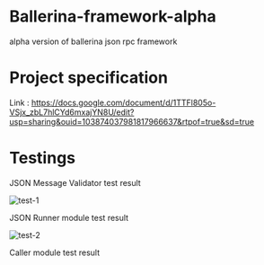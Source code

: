 # Ballerina-framework-alpha
alpha version of ballerina json rpc framework

# Project specification
Link : https://docs.google.com/document/d/1TTFl805o-VSjx_zbL7hlCYd6mxajYN8U/edit?usp=sharing&ouid=103874037981817966637&rtpof=true&sd=true

# Testings
JSON Message Validator test result

![test-1](https://user-images.githubusercontent.com/56679833/142196191-98f5d788-b38a-4dda-a233-31218fe81415.PNG)

JSON Runner module test result

![test-2](https://user-images.githubusercontent.com/56679833/142252990-b25478d2-6c5b-4edb-864e-0ceef49f2f73.PNG)

Caller module test result

